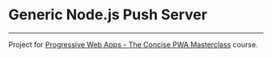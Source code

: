 # Generic Node.js Push Server

---

Project for [Progressive Web Apps - The Concise PWA Masterclass](https://www.udemy.com/progressive-web-apps/) course.
